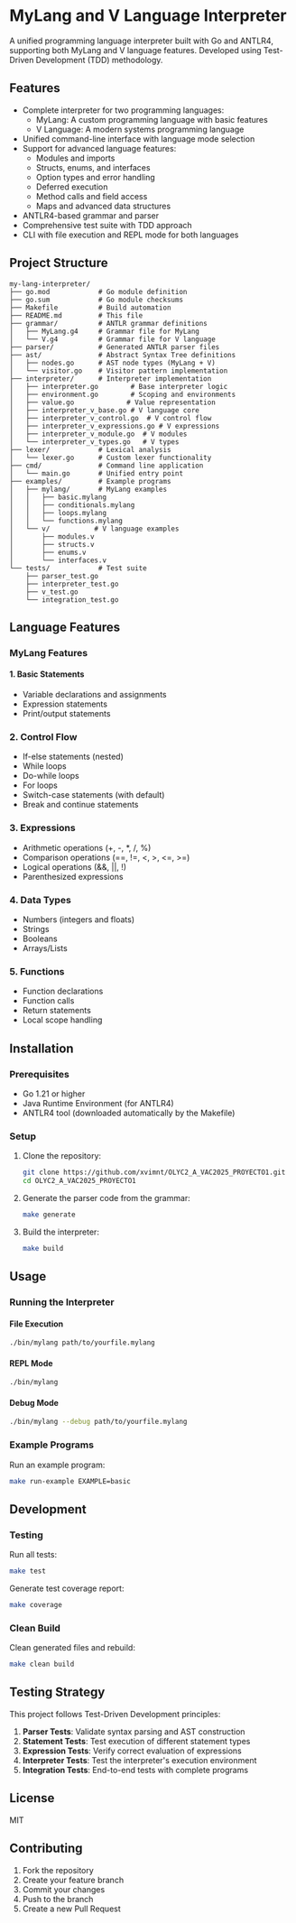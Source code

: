 # MyLang and V Language Interpreter

A unified programming language interpreter built with Go and ANTLR4, supporting both MyLang and V language features. Developed using Test-Driven Development (TDD) methodology.

## Features

- Complete interpreter for two programming languages:
  - MyLang: A custom programming language with basic features
  - V Language: A modern systems programming language
- Unified command-line interface with language mode selection
- Support for advanced language features:
  - Modules and imports
  - Structs, enums, and interfaces
  - Option types and error handling
  - Deferred execution
  - Method calls and field access
  - Maps and advanced data structures
- ANTLR4-based grammar and parser
- Comprehensive test suite with TDD approach
- CLI with file execution and REPL mode for both languages

## Project Structure

```
my-lang-interpreter/
├── go.mod            # Go module definition
├── go.sum            # Go module checksums
├── Makefile          # Build automation
├── README.md         # This file
├── grammar/          # ANTLR grammar definitions
│   ├── MyLang.g4     # Grammar file for MyLang
│   └── V.g4          # Grammar file for V language
├── parser/           # Generated ANTLR parser files
├── ast/              # Abstract Syntax Tree definitions
│   ├── nodes.go      # AST node types (MyLang + V)
│   └── visitor.go    # Visitor pattern implementation
├── interpreter/      # Interpreter implementation
│   ├── interpreter.go        # Base interpreter logic
│   ├── environment.go        # Scoping and environments
│   ├── value.go             # Value representation
│   ├── interpreter_v_base.go # V language core
│   ├── interpreter_v_control.go  # V control flow
│   ├── interpreter_v_expressions.go # V expressions
│   ├── interpreter_v_module.go  # V modules
│   └── interpreter_v_types.go   # V types
├── lexer/            # Lexical analysis
│   └── lexer.go      # Custom lexer functionality
├── cmd/              # Command line application
│   └── main.go       # Unified entry point
├── examples/         # Example programs
│   ├── mylang/       # MyLang examples
│   │   ├── basic.mylang
│   │   ├── conditionals.mylang
│   │   ├── loops.mylang
│   │   └── functions.mylang
│   └── v/           # V language examples
│       ├── modules.v
│       ├── structs.v
│       ├── enums.v
│       └── interfaces.v
└── tests/            # Test suite
    ├── parser_test.go
    ├── interpreter_test.go
    ├── v_test.go
    └── integration_test.go
```

## Language Features

### MyLang Features

#### 1. Basic Statements
- Variable declarations and assignments
- Expression statements
- Print/output statements

### 2. Control Flow
- If-else statements (nested)
- While loops
- Do-while loops
- For loops
- Switch-case statements (with default)
- Break and continue statements

### 3. Expressions
- Arithmetic operations (+, -, *, /, %)
- Comparison operations (==, !=, <, >, <=, >=)
- Logical operations (&&, ||, !)
- Parenthesized expressions

### 4. Data Types
- Numbers (integers and floats)
- Strings
- Booleans
- Arrays/Lists

### 5. Functions
- Function declarations
- Function calls
- Return statements
- Local scope handling

## Installation

### Prerequisites

- Go 1.21 or higher
- Java Runtime Environment (for ANTLR4)
- ANTLR4 tool (downloaded automatically by the Makefile)

### Setup

1. Clone the repository:
   ```bash
   git clone https://github.com/xvimnt/OLYC2_A_VAC2025_PROYECTO1.git
   cd OLYC2_A_VAC2025_PROYECTO1
   ```

2. Generate the parser code from the grammar:
   ```bash
   make generate
   ```

3. Build the interpreter:
   ```bash
   make build
   ```

## Usage

### Running the Interpreter

#### File Execution
```bash
./bin/mylang path/to/yourfile.mylang
```

#### REPL Mode
```bash
./bin/mylang
```

#### Debug Mode
```bash
./bin/mylang --debug path/to/yourfile.mylang
```

### Example Programs

Run an example program:
```bash
make run-example EXAMPLE=basic
```

## Development

### Testing

Run all tests:
```bash
make test
```

Generate test coverage report:
```bash
make coverage
```

### Clean Build

Clean generated files and rebuild:
```bash
make clean build
```

## Testing Strategy

This project follows Test-Driven Development principles:

1. **Parser Tests**: Validate syntax parsing and AST construction
2. **Statement Tests**: Test execution of different statement types
3. **Expression Tests**: Verify correct evaluation of expressions
4. **Interpreter Tests**: Test the interpreter's execution environment
5. **Integration Tests**: End-to-end tests with complete programs

## License

MIT

## Contributing

1. Fork the repository
2. Create your feature branch
3. Commit your changes
4. Push to the branch
5. Create a new Pull Request
